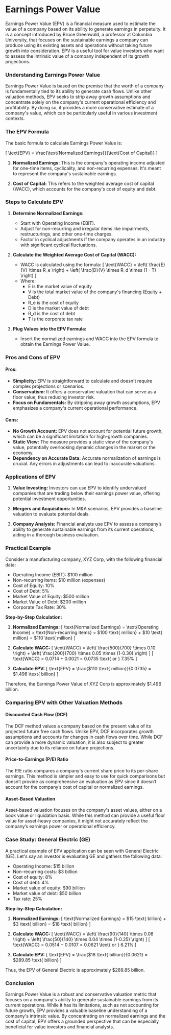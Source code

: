 # Earnings Power Value

Earnings Power Value (EPV) is a financial measure used to estimate the value of a company based on its ability to generate earnings in perpetuity. It is a concept introduced by Bruce Greenwald, a professor at Columbia University, that focuses on the sustainable earnings a company can produce using its existing assets and operations without taking future growth into consideration. EPV is a useful tool for value investors who want to assess the intrinsic value of a company independent of its growth projections.

### Understanding Earnings Power Value

Earnings Power Value is based on the premise that the worth of a company is fundamentally tied to its ability to generate cash flows. Unlike other valuation methods, EPV seeks to strip away growth assumptions and concentrate solely on the company's current operational efficiency and profitability. By doing so, it provides a more conservative estimate of a company's value, which can be particularly useful in various investment contexts.

### The EPV Formula

The basic formula to calculate Earnings Power Value is:

\[ \text{EPV} = \frac{\text{Normalized Earnings}}{\text{Cost of Capital}} \]

1. **Normalized Earnings:** This is the company's operating income adjusted for one-time items, cyclicality, and non-recurring expenses. It's meant to represent the company's sustainable earnings.

2. **Cost of Capital:** This refers to the weighted average cost of capital (WACC), which accounts for the company's cost of equity and debt.

### Steps to Calculate EPV

1. **Determine Normalized Earnings:**
   - Start with Operating Income (EBIT).
   - Adjust for non-recurring and irregular items like impairments, restructurings, and other one-time charges.
   - Factor in cyclical adjustments if the company operates in an industry with significant cyclical fluctuations.

2. **Calculate the Weighted Average Cost of Capital (WACC):**
    - WACC is calculated using the formula: \[ \text{WACC} = \left( \frac{E}{V} \times R_e \right) + \left( \frac{D}{V} \times R_d \times (1 - T) \right) \]
    - Where:
        - E is the market value of equity
        - V is the total market value of the company's financing (Equity + Debt)
        - R_e is the cost of equity
        - D is the market value of debt
        - R_d is the cost of debt
        - T is the corporate tax rate

3. **Plug Values into the EPV Formula:**
   - Insert the normalized earnings and WACC into the EPV formula to obtain the Earnings Power Value.

### Pros and Cons of EPV

#### Pros:
- **Simplicity:** EPV is straightforward to calculate and doesn't require complex projections or scenarios.
- **Conservatism:** It offers a conservative valuation that can serve as a floor value, thus reducing investor risk.
- **Focus on Fundamentals:** By stripping away growth assumptions, EPV emphasizes a company's current operational performance.

#### Cons:
- **No Growth Account:** EPV does not account for potential future growth, which can be a significant limitation for high-growth companies.
- **Static View:** The measure provides a static view of the company's value, potentially overlooking dynamic changes in the market or the economy.
- **Dependency on Accurate Data:** Accurate normalization of earnings is crucial. Any errors in adjustments can lead to inaccurate valuations.

### Applications of EPV

1. **Value Investing:** Investors can use EPV to identify undervalued companies that are trading below their earnings power value, offering potential investment opportunities.

2. **Mergers and Acquisitions:** In M&A scenarios, EPV provides a baseline valuation to evaluate potential deals.

3. **Company Analysis:** Financial analysts use EPV to assess a company’s ability to generate sustainable earnings from its current operations, aiding in a thorough business evaluation.

### Practical Example

Consider a manufacturing company, XYZ Corp, with the following financial data:

- Operating Income (EBIT): $100 million
- Non-recurring items: $10 million (expenses)
- Cost of Equity: 10%
- Cost of Debt: 5%
- Market Value of Equity: $500 million
- Market Value of Debt: $200 million
- Corporate Tax Rate: 30%

**Step-by-Step Calculation:**

1. **Normalized Earnings:**
   \[ \text{Normalized Earnings} = \text{Operating Income} + \text{Non-recurring items} = \$100 \text{ million} + \$10 \text{ million} = \$110 \text{ million} \]

2. **Calculate WACC:**
   \[ \text{WACC} = \left( \frac{500}{700} \times 0.10 \right) + \left( \frac{200}{700} \times 0.05 \times (1-0.30) \right) \]
   \[ \text{WACC} = 0.0714 + 0.0021 = 0.0735 \text{ or } 7.35\% \]

3. **Calculate EPV:**
   \[ \text{EPV} = \frac{\$110 \text{ million}}{0.0735} = \$1.496 \text{ billion} \]

Therefore, the Earnings Power Value of XYZ Corp is approximately $1.496 billion.

### Comparing EPV with Other Valuation Methods

#### Discounted Cash Flow (DCF)

The DCF method values a company based on the present value of its projected future free cash flows. Unlike EPV, DCF incorporates growth assumptions and accounts for changes in cash flows over time. While DCF can provide a more dynamic valuation, it is also subject to greater uncertainty due to its reliance on future projections.

#### Price-to-Earnings (P/E) Ratio

The P/E ratio compares a company's current share price to its per-share earnings. This method is simpler and easy to use for quick comparisons but doesn’t provide as comprehensive an evaluation as EPV since it doesn’t account for the company’s cost of capital or normalized earnings.

#### Asset-Based Valuation

Asset-based valuation focuses on the company's asset values, either on a book value or liquidation basis. While this method can provide a useful floor value for asset-heavy companies, it might not accurately reflect the company’s earnings power or operational efficiency.

### Case Study: General Electric (GE)

A practical example of EPV application can be seen with General Electric (GE). Let's say an investor is evaluating GE and gathers the following data:

- Operating Income: $15 billion
- Non-recurring costs: $3 billion
- Cost of equity: 8%
- Cost of debt: 4%
- Market value of equity: $90 billion
- Market value of debt: $50 billion
- Tax rate: 25%

**Step-by-Step Calculation:**

1. **Normalized Earnings:**
   \[ \text{Normalized Earnings} = \$15 \text{ billion} + \$3 \text{ billion} = \$18 \text{ billion} \]

2. **Calculate WACC:**
   \[ \text{WACC} = \left( \frac{90}{140} \times 0.08 \right) + \left( \frac{50}{140} \times 0.04 \times (1-0.25) \right) \]
   \[ \text{WACC} = 0.0514 + 0.0107 = 0.0621 \text{ or } 6.21\% \]

3. **Calculate EPV:**
   \[ \text{EPV} = \frac{\$18 \text{ billion}}{0.0621} = \$289.85 \text{ billion} \]

Thus, the EPV of General Electric is approximately $289.85 billion.

### Conclusion

Earnings Power Value is a robust and conservative valuation metric that focuses on a company's ability to generate sustainable earnings from its current operations. While it has its limitations, such as not accounting for future growth, EPV provides a valuable baseline understanding of a company's intrinsic value. By concentrating on normalized earnings and the cost of capital, EPV offers a grounded perspective that can be especially beneficial for value investors and financial analysts.